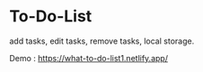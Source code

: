 # To-Do-List
add tasks,
edit tasks,
remove tasks,
local storage.

Demo : https://what-to-do-list1.netlify.app/
